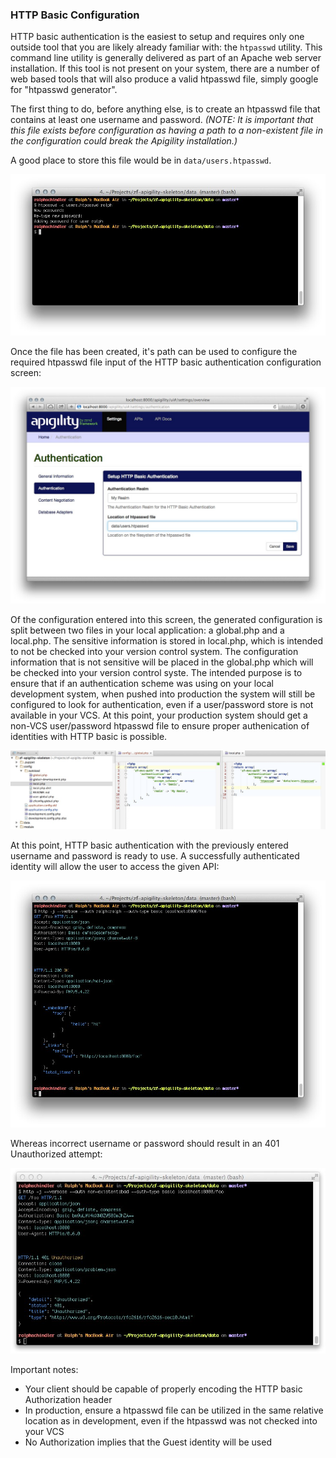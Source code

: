 ### HTTP Basic Configuration

HTTP basic authentication is the easiest to setup and requires only one outside tool that you are 
likely already familiar with: the `htpasswd` utility.  This command line utility is generally 
delivered as part of an Apache web server installation.  If this tool is not present on your 
system, there are a number of web based tools that will also produce a valid htpasswd file, simply 
google for "htpasswd generator".

The first thing to do, before anything else, is to create an htpasswd file that contains at least 
one username and password. _(NOTE: It is important that this file exists before configuration as 
having a path to a non-existent file in the configuration could break the Apigility installation.)_

A good place to store this file would be in `data/users.htpasswd`.

![auth-authentication-http-basic-htpasswd-create-file.jpg](/asset/apigility-documentation/img/auth-authentication-http-basic-htpasswd-create-file.jpg)

Once the file has been created, it's path can be used to configure the required htpasswd file input 
of the HTTP basic authentication configuration screen:

![auth-authentication-http-basic-htpasswd-ui-settings.jpg](/asset/apigility-documentation/img/auth-authentication-http-basic-ui-settings.jpg)

Of the configuration entered into this screen, the generated configuration is split between two 
files in your local application: a global.php and a local.php.  The sensitive information is stored 
in local.php, which is intended to not be checked into your version control system.  The 
configuration information that is not sensitive will be placed in the global.php which will be 
checked into your version control syste.  The intended purpose is to ensure that if an 
authentication scheme was using on your local development system, when pushed into production the 
system will still be configured to look for authentication, even if a user/password store is not 
available in your VCS.  At this point, your production system should get a non-VCS user/password 
htpasswd file to ensure proper authenication of identities with HTTP basic is possible.

![auth-authentication-http-basic-code.jpg](/asset/apigility-documentation/img/auth-authentication-http-basic-code.jpg)

At this point, HTTP basic authentication with the previously entered username and password is ready 
to use.  A successfully authenticated identity will allow the user to access the given API:

![auth-authentication-http-basic-httpie-success.jpg](/asset/apigility-documentation/img/auth-authentication-http-basic-httpie-success.jpg)

Whereas incorrect username or password should result in an 401 Unauthorized attempt:

![auth-authentication-http-basic-httpie-failure.jpg](/asset/apigility-documentation/img/auth-authentication-http-basic-httpie-failure.jpg)

Important notes:

* Your client should be capable of properly encoding the HTTP basic Authorization header
* In production, ensure a htpasswd file can be utilized in the same relative location as in 
  development, even if the htpasswd was not checked into your VCS
* No Authorization implies that the Guest identity will be used